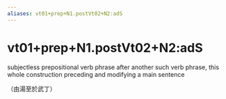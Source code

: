 ```yaml
---
aliases: vt01+prep+N1.postVt02+N2:adS
---
```

# vt01+prep+N1.postVt02+N2:adS

subjectless prepositional verb phrase after another such verb phrase, this whole construction preceding and modifying a main sentence

 （由湯至於武丁）